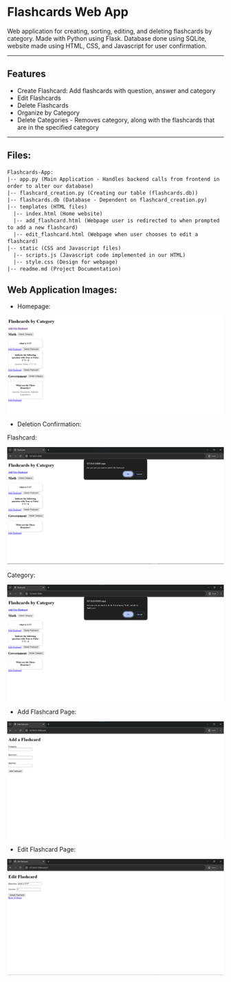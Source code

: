 # Flashcards Web App

Web application for creating, sorting, editing, and deleting flashcards by category.
Made with Python using Flask. Database done using SQLite, website made using HTML, CSS, and Javascript for user confirmation.

---

## Features
- Create Flashcard: Add flashcards with question, answer and category
- Edit Flashcards
- Delete Flashcards
- Organize by Category
- Delete Categories - Removes category, along with the flashcards that are in the specified category

---

## Files:
```
Flashcards-App:
|-- app.py (Main Application - Handles backend calls from frontend in order to alter our database)
|-- flashcard_creation.py (Creating our table (flashcards.db))
|-- flashcards.db (Database - Dependent on flashcard_creation.py)
|-- templates (HTML files)
  |-- index.html (Home website)
  |-- add_flashcard.html (Webpage user is redirected to when prompted to add a new flashcard)
  |-- edit_flashcard.html (Webpage when user chooses to edit a flashcard)
|-- static (CSS and Javascript files)
  |-- scripts.js (Javascript code implemented in our HTML)
  |-- style.css (Design for webpage)
|-- readme.md (Project Documentation)
```


## Web Application Images:

- Homepage:

![Homepage](./images/homepage.png)

- Deletion Confirmation:

Flashcard:

![Flashcard Deletion](./images/flashcard-deletion.png)

Category:

![Category Deletion](./images/category-deletion.png)

- Add Flashcard Page:

![Add Flashcard](./images/add-flashcard.png)

- Edit Flashcard Page:

![Edit Flashcard](./images/edit-flashcard.png)

